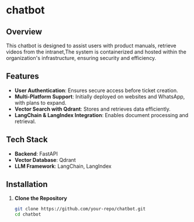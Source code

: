 # chatbot
## Overview  
This chatbot is designed to assist users with product manuals, retrieve videos from the intranet,The system is containerized and hosted within the organization's infrastructure, ensuring security and efficiency.  

## Features  
- **User Authentication**: Ensures secure access before ticket creation.  
- **Multi-Platform Support**: Initially deployed on websites and WhatsApp, with plans to expand.  
- **Vector Search with Qdrant**: Stores and retrieves data efficiently.  
- **LangChain & LangIndex Integration**: Enables document processing and retrieval. 

## Tech Stack  
- **Backend**: FastAPI  
- **Vector Database**: Qdrant  
- **LLM Framework**: LangChain, LangIndex  

## Installation  

1. **Clone the Repository**  
   ```bash
   git clone https://github.com/your-repo/chatbot.git
   cd chatbot
